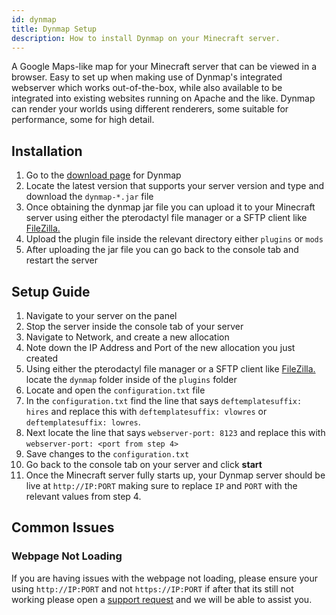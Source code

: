 ```yaml
---
id: dynmap
title: Dynmap Setup
description: How to install Dynmap on your Minecraft server.
---
```

A Google Maps-like map for your Minecraft server that can be viewed in a browser. Easy to set up when making use of Dynmap's integrated webserver which works out-of-the-box, while also available to be integrated into existing websites running on Apache and the like. Dynmap can render your worlds using different renderers, some suitable for performance, some for high detail.

## Installation
1. Go to the [download page](https://modrinth.com/plugin/dynmap/versions) for Dynmap
2. Locate the latest version that supports your server version and type and download the `dynmap-*.jar` file
3. Once obtaining the dynmap jar file you can upload it to your Minecraft server using either the pterodactyl file manager or a SFTP client like [FileZilla.](/knowledgebase/game_servers/tutorial_filezilla_sftp)
4. Upload the plugin file inside the relevant directory either `plugins` or `mods`
5. After uploading the jar file you can go back to the console tab and restart the server

## Setup Guide
1. Navigate to your server on the panel
2. Stop the server inside the console tab of your server
3. Navigate to Network, and create a new allocation
4. Note down the IP Address and Port of the new allocation you just created
5. Using either the pterodactyl file manager or a SFTP client like [FileZilla.](/knowledgebase/game_servers/tutorial_filezilla_sftp) locate the `dynmap` folder inside of the `plugins` folder
6. Locate and open the `configuration.txt` file
7. In the `configuration.txt` find the line that says `deftemplatesuffix: hires` and replace this with `deftemplatesuffix: vlowres` or `deftemplatesuffix: lowres`.
8. Next locate the line that says `webserver-port: 8123` and replace this with `webserver-port: <port from step 4>`
9. Save changes to the `configuration.txt`
10. Go back to the console tab on your server and click **start**
11. Once the Minecraft server fully starts up, your Dynmap server should be live at `http://IP:PORT` making sure to replace `IP` and `PORT` with the relevant values from step 4.

## Common Issues
### Webpage Not Loading
If you are having issues with the webpage not loading, please ensure your using `http://IP:PORT` and not `https://IP:PORT` if after that its still not working please open a [support request](/knowledgebase/getting_support) and we will be able to assist you.